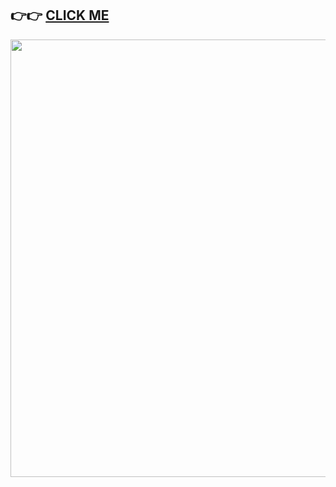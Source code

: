 ## 👉👉 [CLICK ME](https://moneybook-task-next.vercel.app/)

<img src="https://github.com/GgnoHuang/moneybook-task-next/assets/132812902/4ecd7ab7-c2e2-4979-bebe-7f6e46811c0a" width="700">
